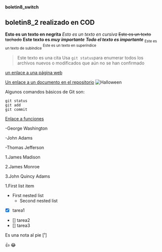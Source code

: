 #### boletin8_switch
## boletin8_2 realizado en COD
**Esto es un texto en negrita**
*Esto es un texto en cursiva*
~~Este es un texto tachado~~
**Este texto es _muy importante_**
***Todo el texto es importante***
<sub>Este es un texto de subíndice</sub>
<sup>Este es un texto en superíndice</sup>
>Este texto es una cita
Usa `git status`para enumerar todos los archivos nuevos o modificados que aún no se han confirmado



[un enlace a una página web](http://google.com)

[Un enlace a un documento en el repositorio](src/Funciones.java)
![Halloween](https://www.65ymas.com/uploads/s1/46/02/53/bigstock-halloween-pumpkin-smile-and-sc-384395327.jpeg)

Algunos comandos básicos de Git son:
```
git status
git add
git commit
```
[Enlace a funciones](src/Funciones.java)

-George Washington

-John Adams

-Thomas Jefferson

1.James Madison

2.James Monroe

3.John Quincy Adams

1.First list item 
-   First nested list
    - Second nested list

- [x] tarea1
- [] tarea2
- [] tarea3

Es una nota al pie [¹]

<!-- Este contenido no aparecerá en el Markdown -->

👍 😂


